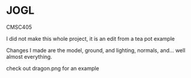 # JOGL
CMSC405

I did not make this whole project,
it is an edit from a tea pot example

Changes I made are the model, ground, and lighting, normals, and... well almost everything.

check out dragon.png for an example
